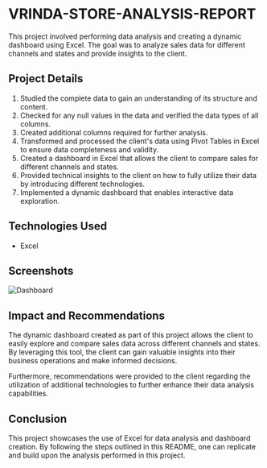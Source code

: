 # VRINDA-STORE-ANALYSIS-REPORT

This project involved performing data analysis and creating a dynamic dashboard using Excel. The goal was to analyze sales data for different channels and states and provide insights to the client.

## Project Details

1. Studied the complete data to gain an understanding of its structure and content.
2. Checked for any null values in the data and verified the data types of all columns.
3. Created additional columns required for further analysis.
4. Transformed and processed the client's data using Pivot Tables in Excel to ensure data completeness and validity.
5. Created a dashboard in Excel that allows the client to compare sales for different channels and states.
6. Provided technical insights to the client on how to fully utilize their data by introducing different technologies.
7. Implemented a dynamic dashboard that enables interactive data exploration.

## Technologies Used

- Excel

## Screenshots

![Dashboard](https://github.com/jagtapdinesh17/VRINDA-STORE-ANALYSIS-REPORT/assets/119662841/5256f3bc-c133-4ae6-9e96-32b11af62635)


## Impact and Recommendations

The dynamic dashboard created as part of this project allows the client to easily explore and compare sales data across different channels and states. By leveraging this tool, the client can gain valuable insights into their business operations and make informed decisions.

Furthermore, recommendations were provided to the client regarding the utilization of additional technologies to further enhance their data analysis capabilities.

## Conclusion

This project showcases the use of Excel for data analysis and dashboard creation. By following the steps outlined in this README, one can replicate and build upon the analysis performed in this project.

